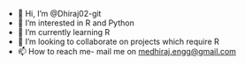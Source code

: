 - 👋 Hi, I’m @Dhiraj02-git
- 👀 I’m interested in R and Python
- 🌱 I’m currently learning R 
- 💞️ I’m looking to collaborate on projects which require R
- 📫 How to reach me- mail me on medhiraj.engg@gmail.com

<!---
Dhiraj02-git/Dhiraj02-git is a ✨ special ✨ repository because its `README.md` (this file) appears on your GitHub profile.
You can click the Preview link to take a look at your changes.
--->
